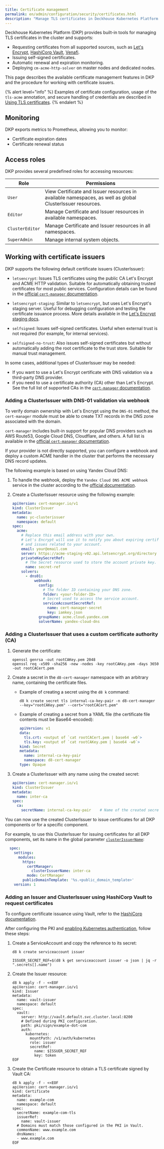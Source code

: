 ```yaml
---
title: Certificate management
permalink: en/admin/configuration/security/certificates.html
description: "Manage TLS certificates in Deckhouse Kubernetes Platform with Let's Encrypt, HashiCorp Vault, Venafi integration. Automatic renewal, monitoring, and certificate lifecycle management."
---
```


Deckhouse Kubernetes Platform (DKP) provides built-in tools for managing TLS certificates in the cluster and supports:

- Requesting certificates from all supported sources, such as [Let's Encrypt](https://letsencrypt.org/), [HashiCorp Vault](https://developer.hashicorp.com/vault), [Venafi](https://docs.venafi.com/).
- Issuing self-signed certificates.
- Automatic renewal and expiration monitoring.
- Deploying `cm-acme-http-solver` on master nodes and dedicated nodes.

This page describes the available certificate management features in DKP
and the procedure for working with certificate issuers.

{% alert level="info" %}
Examples of certificate configuration, usage of the `tls-acme` annotation,
and secure handling of credentials are described in [Using TLS certificates](../../../user/security/tls.html).
{% endalert %}

## Monitoring

DKP exports metrics to Prometheus, allowing you to monitor:

- Certificate expiration dates
- Certificate renewal status

## Access roles

DKP provides several predefined roles for accessing resources:

| Role           | Permissions |
|----------------|---------------|
| `User`         | View Certificate and Issuer resources in available namespaces, as well as global ClusterIssuer resources. |
| `Editor`       | Manage Certificate and Issuer resources in available namespaces. |
| `ClusterEditor`| Manage Certificate and Issuer resources in all namespaces. |
| `SuperAdmin`   | Manage internal system objects. |

## Working with certificate issuers

DKP supports the following default certificate issuers (ClusterIssuer):

- `letsencrypt`: Issues TLS certificates using the public CA Let's Encrypt and ACME HTTP validation.
  Suitable for automatically obtaining trusted certificates for most public services.
  Configuration details can be found in the [official `cert-manager` documentation](https://cert-manager.io/docs/configuration/acme/).

- `letsencrypt-staging`: Similar to `letsencrypt`, but uses Let's Encrypt's staging server.
  Useful for debugging configuration and testing the certificate issuance process.
  More details available in the [Let's Encrypt staging docs](https://letsencrypt.org/docs/staging-environment/).

- `selfsigned`: Issues self-signed certificates.
  Useful when external trust is not required (for example, for internal services).

- `selfsigned-no-trust`: Also issues self-signed certificates
  but without automatically adding the root certificate to the trust store.
  Suitable for manual trust management.

In some cases, additional types of ClusterIssuer may be needed:

- If you want to use a Let's Encrypt certificate with DNS validation via a third-party DNS provider.
- if you need to use a certificate authority (CA) other than Let's Encrypt.
  See the full list of supported CAs in the [`cert-manager` documentation](https://cert-manager.io/docs/configuration/issuers/).

### Adding a ClusterIssuer with DNS-01 validation via webhook

To verify domain ownership with Let's Encrypt using the `DNS-01` method,
the `cert-manager` module must be able to create TXT records in the DNS zone associated with the domain.

`cert-manager` includes built-in support for popular DNS providers such as AWS Route53, Google Cloud DNS, Cloudflare, and others.
A full list is available in the [official `cert-manager` documentation](https://cert-manager.io/docs/configuration/acme/dns01/).

If your provider is not directly supported, you can configure a webhook
and deploy a custom ACME handler in the cluster that performs the necessary DNS record updates.

The following example is based on using Yandex Cloud DNS:

1. To handle the webhook, deploy the `Yandex Cloud DNS ACME webhook` service in the cluster
   according to the [official documentation](https://github.com/yandex-cloud/cert-manager-webhook-yandex).

1. Create a ClusterIssuer resource using the following example:

   ```yaml
   apiVersion: cert-manager.io/v1
   kind: ClusterIssuer
   metadata:
     name: yc-clusterissuer
     namespace: default
   spec:
     acme:
       # Replace this email address with your own.
       # Let's Encrypt will use it to notify you about expiring certificates
       # and issues related to your account.
       email: your@email.com
       server: https://acme-staging-v02.api.letsencrypt.org/directory
       privateKeySecretRef:
         # The Secret resource used to store the account private key.
         name: secret-ref
       solvers:
         - dns01:
             webhook:
               config:
                 # The folder ID containing your DNS zone.
                 folder: <your-folder-ID>
                 # Secret used to access the service account.
                 serviceAccountSecretRef:
                   name: cert-manager-secret
                   key: iamkey.json
               groupName: acme.cloud.yandex.com
               solverName: yandex-cloud-dns
   ```

### Adding a ClusterIssuer that uses a custom certificate authority (CA)

1. Generate the certificate:

   ```shell
   openssl genrsa -out rootCAKey.pem 2048
   openssl req -x509 -sha256 -new -nodes -key rootCAKey.pem -days 3650 -out rootCACert.pem
   ```

1. Create a secret in the `d8-cert-manager` namespace with an arbitrary name, containing the certificate files.

   - Example of creating a secret using the `d8 k` command:

     ```shell
     d8 k create secret tls internal-ca-key-pair -n d8-cert-manager --key="rootCAKey.pem" --cert="rootCACert.pem"
     ```

   - Example of creating a secret from a YAML file (the certificate file contents must be Base64-encoded):

     ```yaml
     apiVersion: v1
     data:
       tls.crt: <output of `cat rootCACert.pem | base64 -w0`>
       tls.key: <output of `cat rootCAKey.pem | base64 -w0`>
     kind: Secret
     metadata:
       name: internal-ca-key-pair
       namespace: d8-cert-manager
     type: Opaque
     ```

1. Create a ClusterIssuer with any name using the created secret:

   ```yaml
   apiVersion: cert-manager.io/v1
   kind: ClusterIssuer
   metadata:
     name: inter-ca
   spec:
     ca:
       secretName: internal-ca-key-pair    # Name of the created secret.
   ```

You can now use the created ClusterIssuer to issue certificates for all DKP components or for a specific component.

For example, to use this ClusterIssuer for issuing certificates for all DKP components,
set its name in the global parameter [`clusterIssuerName`](../../../reference/api/global.html#parameters-modules-https-certmanager-clusterissuername):

```yaml
  spec:
    settings:
      modules:
        https:
          certManager:
            clusterIssuerName: inter-ca
          mode: CertManager
        publicDomainTemplate: '%s.<public_domain_template>'
    version: 1
```

### Adding an Issuer and ClusterIssuer using HashiCorp Vault to request certificates

To configure certificate issuance using Vault, refer to the [HashiCorp documentation](https://developer.hashicorp.com/vault/tutorials/archive/kubernetes-cert-manager?in=vault%2Fkubernetes).

After configuring the PKI and [enabling Kubernetes authentication](../access/authorization/), follow these steps:

1. Create a ServiceAccount and copy the reference to its secret:

   ```shell
   d8 k create serviceaccount issuer
     
   ISSUER_SECRET_REF=$(d8 k get serviceaccount issuer -o json | jq -r ".secrets[].name")
   ```

1. Create the Issuer resource:

   ```shell
   d8 k apply -f - <<EOF
   apiVersion: cert-manager.io/v1
   kind: Issuer
   metadata:
     name: vault-issuer
     namespace: default
   spec:
     vault:
       server: http://vault.default.svc.cluster.local:8200
       # Defined during PKI configuration.
       path: pki/sign/example-dot-com 
       auth:
         kubernetes:
           mountPath: /v1/auth/kubernetes
           role: issuer
           secretRef:
             name: $ISSUER_SECRET_REF
             key: token
   EOF
   ```

1. Create the Certificate resource to obtain a TLS certificate signed by Vault CA:

   ```shell
   d8 k apply -f - <<EOF
   apiVersion: cert-manager.io/v1
   kind: Certificate
   metadata:
     name: example-com
     namespace: default
   spec:
     secretName: example-com-tls
     issuerRef:
       name: vault-issuer
     # Domains must match those configured in the PKI in Vault.
     commonName: www.example.com 
     dnsNames:
     - www.example.com
   EOF
   ```

